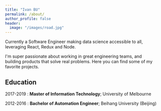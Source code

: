 ```yaml
---
title: "Ivan BU"
permalink: /about/
author_profile: false
header:
  image: "/images/road.jpg"
---
```


Currently a Software Engineer making data science accessible to all, leveraging React, Redux and Node. 

I'm super passionate about working in great engineering teams, and building products that solve real problems. Here you can find some of my favorite projects. 

Education
---------

2017-2019
:   **Master of Information Technology**;  University of Melbourne


2012-2016
:   **Bachelor of Automation Engineer**;  Beihang University (Beijing)

